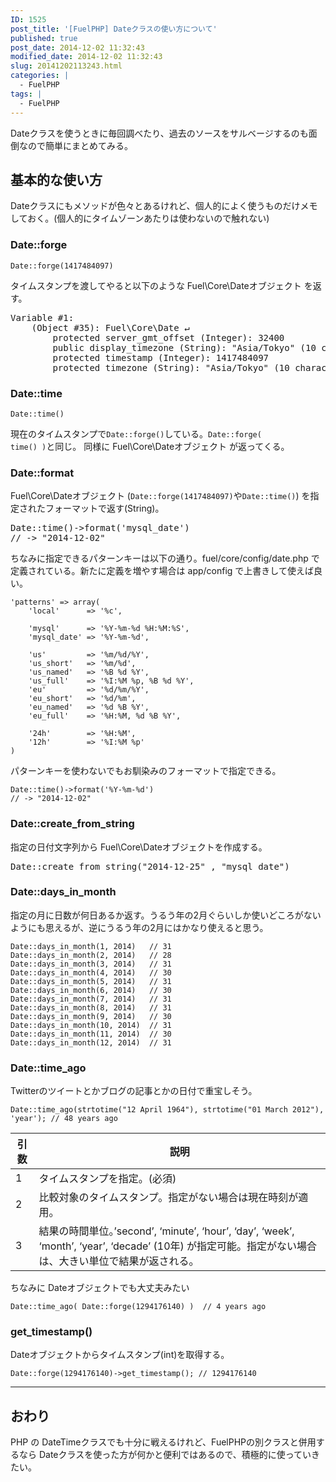 ```yaml
---
ID: 1525
post_title: '[FuelPHP] Dateクラスの使い方について'
published: true
post_date: 2014-12-02 11:32:43
modified_date: 2014-12-02 11:32:43
slug: 20141202113243.html
categories: |
  - FuelPHP
tags: |
  - FuelPHP
---
```

Dateクラスを使うときに毎回調べたり、過去のソースをサルベージするのも面倒なので簡単にまとめてみる。
<!--more-->

<h2>基本的な使い方</h2>
Dateクラスにもメソッドが色々とあるけれど、個人的によく使うものだけメモしておく。(個人的にタイムゾーンあたりは使わないので触れない)

<h3>Date::forge</h3>
<pre class="language-php"><code>Date::forge(1417484097)</code></pre>

タイムスタンプを渡してやると以下のような Fuel\Core\Dateオブジェクト を返す。

<pre>Variable #1:
    (Object #35): Fuel\Core\Date ↵
        protected server_gmt_offset (Integer): 32400
        public display_timezone (String): "Asia/Tokyo" (10 characters)
        protected timestamp (Integer): 1417484097
        protected timezone (String): "Asia/Tokyo" (10 characters)
</pre>


<h3>Date::time</h3>
<pre class="language-php"><code>Date::time()</code></pre>

現在のタイムスタンプで<code>Date::forge()</code>している。<code>Date::forge( time() )</code>と同じ。
同様に Fuel\Core\Dateオブジェクト が返ってくる。


<h3>Date::format</h3>
Fuel\Core\Dateオブジェクト (<code>Date::forge(1417484097)</code>や<code>Date::time()</code>) を指定されたフォーマットで返す(String)。

<pre>Date::time()-&gt;format('mysql_date')
// -&gt; "2014-12-02"
</pre>

ちなみに指定できるパターンキーは以下の通り。fuel/core/config/date.php で定義されている。新たに定義を増やす場合は app/config で上書きして使えば良い。

<pre class="language-php"><code>'patterns' =&gt; array(
    'local'      =&gt; '%c',

    'mysql'      =&gt; '%Y-%m-%d %H:%M:%S',
    'mysql_date' =&gt; '%Y-%m-%d',

    'us'         =&gt; '%m/%d/%Y',
    'us_short'   =&gt; '%m/%d',
    'us_named'   =&gt; '%B %d %Y',
    'us_full'    =&gt; '%I:%M %p, %B %d %Y',
    'eu'         =&gt; '%d/%m/%Y',
    'eu_short'   =&gt; '%d/%m',
    'eu_named'   =&gt; '%d %B %Y',
    'eu_full'    =&gt; '%H:%M, %d %B %Y',

    '24h'        =&gt; '%H:%M',
    '12h'        =&gt; '%I:%M %p'
)
</code></pre>

パターンキーを使わないでもお馴染みのフォーマットで指定できる。

<pre class="language-php"><code>Date::time()-&gt;format('%Y-%m-%d')
// -&gt; "2014-12-02"
</code></pre>


<h3>Date::create_from_string</h3>
指定の日付文字列から Fuel\Core\Dateオブジェクトを作成する。

<pre>Date::create_from_string("2014-12-25" , "mysql_date")</pre>


<h3>Date::days_in_month</h3>
指定の月に日数が何日あるか返す。うるう年の2月ぐらいしか使いどころがないようにも思えるが、逆にうるう年の2月にはかなり使えると思う。

<pre class="language-php"><code>Date::days_in_month(1, 2014)   // 31
Date::days_in_month(2, 2014)   // 28
Date::days_in_month(3, 2014)   // 31
Date::days_in_month(4, 2014)   // 30
Date::days_in_month(5, 2014)   // 31
Date::days_in_month(6, 2014)   // 30
Date::days_in_month(7, 2014)   // 31
Date::days_in_month(8, 2014)   // 31
Date::days_in_month(9, 2014)   // 30
Date::days_in_month(10, 2014)  // 31
Date::days_in_month(11, 2014)  // 30
Date::days_in_month(12, 2014)  // 31
</code></pre>


<h3>Date::time_ago</h3>
Twitterのツイートとかブログの記事とかの日付で重宝しそう。

<pre class="language-php"><code>Date::time_ago(strtotime("12 April 1964"), strtotime("01 March 2012"), 'year'); // 48 years ago</code></pre>

<table class="table">
<thead>
<tr>
  <th>引数</th>
  <th>説明</th>
</tr>
</thead>
<tbody><tr>
  <td>1</td>
  <td>タイムスタンプを指定。(必須)</td>
</tr>
<tr>
  <td>2</td>
  <td>比較対象のタイムスタンプ。指定がない場合は現在時刻が適用。</td>
</tr>
<tr>
  <td>3</td>
  <td>結果の時間単位。’second’, ‘minute’, ‘hour’, ‘day’, ‘week’, ‘month’, ‘year’, ‘decade’ (10年) が指定可能。指定がない場合は、大きい単位で結果が返される。</td>
</tr>
</tbody></table>

ちなみに Dateオブジェクトでも大丈夫みたい

<pre class="language-php"><code>Date::time_ago( Date::forge(1294176140) )  // 4 years ago</code></pre>

<h3>get_timestamp()</h3>
Dateオブジェクトからタイムスタンプ(int)を取得する。
<pre class="language-php"><code>Date::forge(1294176140)->get_timestamp(); // 1294176140</code></pre>
<hr>

<h2>おわり</h2>
PHP の DateTimeクラスでも十分に戦えるけれど、FuelPHPの別クラスと併用するなら Dateクラスを使った方が何かと便利ではあるので、積極的に使っていきたい。